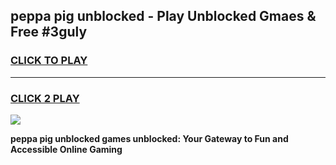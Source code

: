 
## peppa pig unblocked - Play Unblocked Gmaes & Free #3guly
<h3>
<a href="https://news.freeplayer.one?title=peppa_pig_unblocked&ref=26F">CLICK TO PLAY</a></h3>
<hr>

<h3>
<a href="https://news.freeplayer.one?title=peppa_pig_unblocked&ref=26F">CLICK 2 PLAY</a>
  
</h3>

<a href="https://news.freeplayer.one?title=peppa_pig_unblocked&ref=26F/"><img src="https://clearcache.store/games.png"></a>


**peppa pig unblocked games unblocked: Your Gateway to Fun and Accessible Online Gaming**
